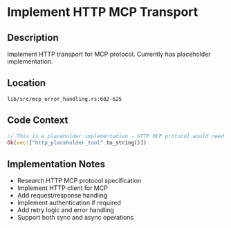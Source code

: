 # Implement HTTP MCP Transport

## Description
Implement HTTP transport for MCP protocol. Currently has placeholder implementation.

## Location
`lib/src/mcp_error_handling.rs:602-625`

## Code Context
```rust
// This is a placeholder implementation - HTTP MCP protocol would need actual specification
Ok(vec!["http_placeholder_tool".to_string()])
```

## Implementation Notes
- Research HTTP MCP protocol specification
- Implement HTTP client for MCP
- Add request/response handling
- Implement authentication if required
- Add retry logic and error handling
- Support both sync and async operations
